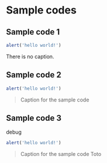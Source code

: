 # Sample codes

## Sample code 1

```javascript
alert('hello world!')
```

There is no caption.

## Sample code 2

```javascript
alert('hello world!')
```

> Caption for the sample code

## Sample code 3

debug

```javascript
alert('hello world!')
```

> Caption for the sample code
> Toto
